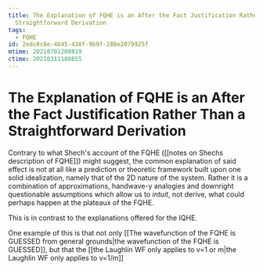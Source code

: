 ```yaml
---
title: The Explanation of FQHE is an After the Fact Justification Rather Than a
  Straightforward Derivation
tags:
  - FQHE
id: 2edc0c8e-4b45-438f-9b9f-288e2079925f
mtime: 20210701200819
ctime: 20210311180855
---
```


# The Explanation of FQHE is an After the Fact Justification Rather Than a Straightforward Derivation

Contrary to what Shech's account of the FQHE ([[notes on Shechs description of FQHE]]) might suggest, the common explanation of said effect is not at all like a prediction or theoretic framework built upon one solid idealization, namely that of the 2D nature of the system. Rather it is a combination of approximations, handwave-y analogies and downright questionable assumptions which allow us to _intuit_, not derive, what could perhaps happen at the plateaux of the FQHE.

This is in contrast to the explanations offered for the IQHE.

One example of this is that not only [[The wavefunction of the FQHE is GUESSED from general grounds|the wavefunction of the FQHE is GUESSED]], but that the [[the Laughlin WF only applies to v=1 or m|the Laughlin WF only applies to v=1/m]]
